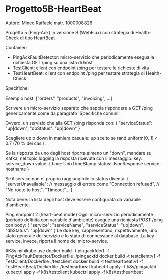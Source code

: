 # Progetto5B-HeartBeat
 
Autore: Mineo Raffaele matr. 1000008826

Progetto 5 (Ping-Ack) in versione B (WebFlux) con strategia di Health-Check di tipo HeartBeat

Container:
- PingAckFaultDetector: micro-servizio che periodicamente esegua la richiesta GET /ping su una lista di host
- TestClient: client con endpoint /ping per testare le richieste di vita
- TestHeartBeat: client con endpoint /ping per testare strategia di Health-Check

Specifiche:

Esempio host:
["orders", "products", "invoicing", ...]

Scrivere un micro-servizio separato che sappia rispondere a GET /ping genericamente come da paragrafo 'Specifiche comuni'.

Ovvero, un servizio che alla GET /ping risponda con:
{
"serviceStatus": "up|down",
"dbStatus": "up|down"
}

Scegliere up o down in maniera casuale: up scelto se rand.uniform(0, 1) < 0.7 (70 % dei casi) .

Se la risposta da uno degli host riporta almeno un "down", mandare su Kafka, nel topic logging la risposta ricevuta con il messaggio:
key: service_down
value: {
time: UnixTimeStamp
status: JsonResponse
service: hostname
}

Se il service non e' proprio raggiungibile lo status diventa:
{
"serverUnavailable": // messaggio di errore come "Connection refused",
// "No route to host", "Timeout"...
}

Nota bene: la lista degli host deve essere configurata da variabile d'ambiente.

Ping endpoint 2 (heart-beat mode)
Ogni micro-servizio periodicamente (periodo definita con variabile d'ambiente) esegue una richiesta POST /ping con body:
{
"service": "serviceName",
"serviceStatus": "up|down",
"dbStatus": "up|down"
}
Le due key, rappresentano, rispettivamente, uno stato generale del servizio e lo stato di connessione al database. La key service, invece, riporta
il nome del micro-service.

#K8s minikube use
docker build -t pingackfd:v1 -f PingAckFaultDetector/Dockerfile ./pingackfd
docker build -t testclient:v1 -f TestClient/Dockerfile ./testclient
docker build -t testheartbeat:v1 -f TestHeartBeat/Dockerfile ./testheartbeat
kubectrl apply -f k8s/pingackfd
kubectrl apply -f k8s/testclient
kubectrl apply -f k8s/testheartbeat

